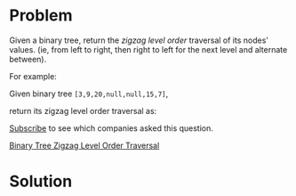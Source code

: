 
# Problem

Given a binary tree, return the _zigzag level order_ traversal of its nodes'
values. (ie, from left to right, then right to left for the next level and
alternate between).

For example:

Given binary tree `[3,9,20,null,null,15,7]`,

return its zigzag level order traversal as:

[Subscribe](/subscribe/) to see which companies asked this question.



[Binary Tree Zigzag Level Order Traversal](https://leetcode.com/problems/binary-tree-zigzag-level-order-traversal)

# Solution



